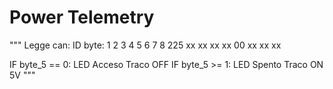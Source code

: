 # Power Telemetry
"""
Legge can:
ID    byte: 1    2    3    4    5    6    7    8 
225         xx   xx   xx   xx   00   xx   xx   xx

IF byte_5 == 0:
  LED Acceso
  Traco OFF
IF byte_5 >= 1:
  LED Spento
  Traco ON 5V
"""
